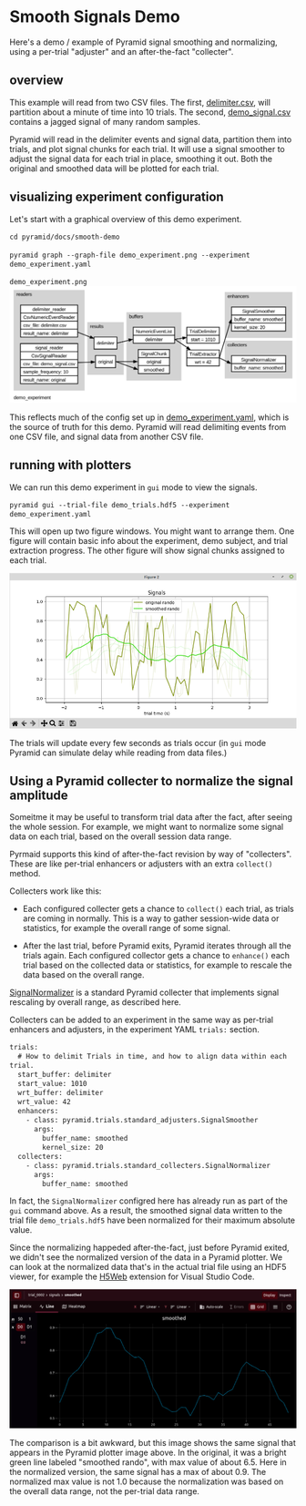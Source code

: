 # Smooth Signals Demo

Here's a demo / example of Pyramid signal smoothing and normalizing, using a per-trial "adjuster" and an after-the-fact "collecter".

## overview

This example will read from two CSV files.
The first, [delimiter.csv](delimiter.csv), will partition about a minute of time into 10 trials.
The second, [demo_signal.csv](demo_signal.csv) contains a jagged signal of many random samples.

Pyramid will read in the delimiter events and signal data, partition them into trials, and plot signal chunks for each trial.
It will use a signal smoother to adjust the signal data for each trial in place, smoothing it out.
Both the original and smoothed data will be plotted for each trial.

## visualizing experiment configuration

Let's start with a graphical overview of this demo experiment.

```
cd pyramid/docs/smooth-demo

pyramid graph --graph-file demo_experiment.png --experiment demo_experiment.yaml
```

`demo_experiment.png`
![Graph of Pyramid Readers, Buffers, and Trial configuration for demo_experiment.](demo_experiment.png "Overview of demo_experiment")

This reflects much of the config set up in [demo_experiment.yaml](demo_experiment.yaml), which is the source of truth for this demo.  Pyramid will read delimiting events from one CSV file, and signal data from another CSV file.

## running with plotters

We can run this demo experiment in `gui` mode to view the signals.

```
pyramid gui --trial-file demo_trials.hdf5 --experiment demo_experiment.yaml
```

This will open up two figure windows.  You might want to arrange them.
One figure will contain basic info about the experiment, demo subject, and trial extraction progress.
The other figure will show signal chunks assigned to each trial.

![Plot of signal chunks, overlayed trial after trial.](SmoothedSignal.png "Plot of signal chunks")


The trials will update every few seconds as trials occur (in `gui` mode Pyramid can simulate delay while reading from data files.)

## Using a Pyramid collecter to normalize the signal amplitude

Someitme it may be useful to transform trial data after the fact, after seeing the whole session.  For example, we might want to normalize some signal data on each trial, based on the overall session data range.

Pyrmaid supports this kind of after-the-fact revision by way of "collecters".  These are like per-trial enhancers or adjusters with an extra `collect()` method.

Collecters work like this:

 - Each configured collecter gets a chance to `collect()` each trial, as trials are coming in normally.  This is a way to gather session-wide data or statistics, for example the overall range of some signal.

 - After the last trial, before Pyramid exits, Pyramid iterates through all the trials again.  Each configured collector gets a chance to `enhance()` each trial based on the collected data or statistics, for example to rescale the data based on the overall range.

[SignalNormalizer](https://github.com/benjamin-heasly/pyramid/blob/main/src/pyramid/trials/standard_collecters.py#L47) is a standard Pyramid collecter that implements signal rescaling by overall range, as described here.

Collecters can be added to an experiment in the same way as per-trial enhancers and adjusters, in the experiment YAML `trials:` section.

```
trials:
  # How to delimit Trials in time, and how to align data within each trial.
  start_buffer: delimiter
  start_value: 1010
  wrt_buffer: delimiter
  wrt_value: 42
  enhancers:
    - class: pyramid.trials.standard_adjusters.SignalSmoother
      args:
        buffer_name: smoothed
        kernel_size: 20
  collecters:
    - class: pyramid.trials.standard_collecters.SignalNormalizer
      args:
        buffer_name: smoothed
```

In fact, the `SignalNormalizer` configred here has already run as part of the `gui` command above.
As a result, the smoothed signal data written to the trial file `demo_trials.hdf5` have been normalized for their maximum absolute value.

Since the normalizing happeded after-the-fact, just before Pyramid exited, we didn't see the normalized version of the data in a Pyramid plotter.
We can look at the normalized data that's in the actual trial file using an HDF5 viewer, for example the [H5Web](https://marketplace.visualstudio.com/items?itemName=h5web.vscode-h5web) extension for Visual Studio Code.

![Plot of normalized, smoothed signal chunk as seed with H5Web.](normalized-smoothed-signal-h5web.png "Plot of smoothed, normalized signal chunk")

The comparison is a bit awkward, but this image shows the same signal that appears in the Pyramid plotter image above.
In the original, it was a bright green line labeled "smoothed rando", with max value of about 6.5.
Here in the normalized version, the same signal has a max of about 0.9.
The normalized max value is not 1.0 because the normalization was based on the overall data range, not the per-trial data range.